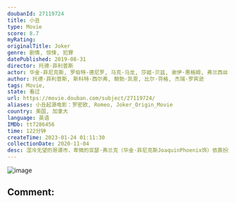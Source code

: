 ```yaml
---
doubanId: 27119724
title: 小丑
type: Movie
score: 8.7
myRating: 
originalTitle: Joker
genre: 剧情, 惊悚, 犯罪
datePublished: 2019-08-31
director: 托德·菲利普斯
actor: 华金·菲尼克斯, 罗伯特·德尼罗, 马克·马龙, 莎姬·贝兹, 谢伊·惠格姆, 弗兰西丝·康罗伊, 布莱恩·考伦, 布莱恩·泰里·亨利, 布莱特·卡伦, 道格拉斯·霍奇斯, 格伦·弗莱舍尔, 比尔·坎普, 乔什·帕斯, 但丁·佩雷拉, 玛丽·凯特·马拉特, 迈克尔·本茨, 莎珑·华盛顿, 桑德拉·詹姆斯, 托尼·赫德, 曼德拉·贝拉米, 乔·奥克曼, 卡尔·伦德施泰特, 米克·奥罗克, 大卫·吉布森, 伊万·罗萨多, 安妮·比萨比亚, 布莱斯·科里根, 乔恩·道格拉斯·雷尼, 艾恩斯利·丹恩, 杰森·约翰·奇卡莱塞, 加里·古尔曼, 贾斯汀·塞洛克斯, 大卫·伊亚科诺, 本·沃黑特, 卡德罗莎·奥娜·卡罗尔
author: 托德·菲利普斯, 斯科特·西尔弗, 鲍勃·凯恩, 比尔·芬格, 杰瑞·罗宾逊
tags: Movie, 
state: 看过
url: https://movie.douban.com/subject/27119724/
aliases: 小丑起源电影：罗密欧, Romeo, Joker_Origin_Movie
country: 美国, 加拿大
language: 英语
IMDb: tt7286456
time: 122分钟
createTime: 2023-01-24 01:11:30
collectionDate: 2020-11-04
desc: 湿冷无望的哥谭市，卑微的亚瑟·弗兰克（华金·菲尼克斯JoaquinPhoenix饰）依靠扮演小丑赚取营生。与之相依为命的母亲患有精神疾病，而亚瑟深记母亲的教诲，无论遭受怎样的挫折都笑对人生，却因...
---
```


![image](p2567198874.jpg)

Comment: 
---


